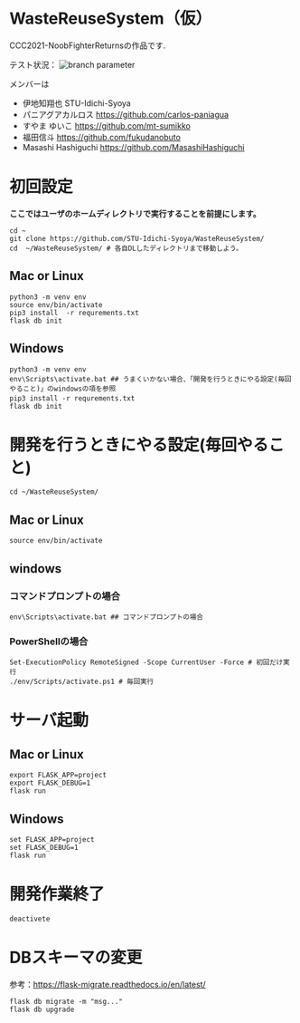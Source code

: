 # WasteReuseSystem（仮）  
CCC2021-NoobFighterReturnsの作品です.  

テスト状況：
![ branch parameter](https://github.com/STU-Idichi-Syoya/WasteReuseSystem/actions/workflows/main.yml/badge.svg?branch=main)

メンバーは
* 伊地知翔也 STU-Idichi-Syoya
* パニアグアカルロス https://github.com/carlos-paniagua
* すやま ゆいこ https://github.com/mt-sumikko
* 福田信斗 https://github.com/fukudanobuto
* Masashi Hashiguchi https://github.com/MasashiHashiguchi

# 初回設定
**ここではユーザのホームディレクトリで実行することを前提にします。**
```
cd ~
git clone https://github.com/STU-Idichi-Syoya/WasteReuseSystem/
cd  ~/WasteReuseSystem/ # 各自DLしたディレクトリまで移動しよう。
```
## Mac or Linux
```
python3 -m venv env
source env/bin/activate
pip3 install  -r requrements.txt
flask db init 
```
## Windows
```
python3 -m venv env
env\Scripts\activate.bat ## うまくいかない場合、「開発を行うときにやる設定(毎回やること)」のwindowsの項を参照
pip3 install -r requrements.txt　
flask db init 
```

# 開発を行うときにやる設定(毎回やること)
```
cd ~/WasteReuseSystem/
```
## Mac or Linux
```
source env/bin/activate
```
## windows
### コマンドプロンプトの場合
```
env\Scripts\activate.bat ## コマンドプロンプトの場合
```
### PowerShellの場合
```
Set-ExecutionPolicy RemoteSigned -Scope CurrentUser -Force # 初回だけ実行
./env/Scripts/activate.ps1 # 毎回実行
```

# サーバ起動
## Mac or Linux
```
export FLASK_APP=project
export FLASK_DEBUG=1
flask run
```

## Windows
```
set FLASK_APP=project
set FLASK_DEBUG=1
flask run
```

# 開発作業終了
```
deactivete
```

# DBスキーマの変更
参考：https://flask-migrate.readthedocs.io/en/latest/
```
flask db migrate -m "msg..."
flask db upgrade
```
